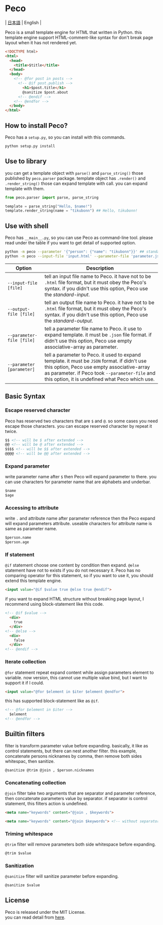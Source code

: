 # Peco

| [日本語](README.ja.md) | English |

Peco is a small template engine for HTML that written in Python.
this template engine support HTML-comment-like syntax for don't break page layout when it has not rendered yet.

```html
<!DOCTYPE html>
<html>
  <head>
    <title>$title</title>
  </head>
  <body>
    <!-- @for post in posts -->
      <!-- @if post.publish -->
        <h1>$post.title</h1>
        @sanitize $post.about
      <!-- @endif -->
    <!-- @endfor -->
  </body>
</html>
```

## How to install Peco?

Peco has a `setup.py`, so you can install with this commands.

```sh
python setup.py install
```

## Use to library

you can get a template object with `parse()` and `parse_string()` those published by `peco.parser` package.
template object has `.render()` and `.render_string()` those can expand template with call. you can expand template with them.

```python
from peco.parser import parse, parse_string

template = parse_string("Hello, $name!")
template.render_string(name = "tikubonn") ## Hello, tikubonn!
```

## Use with shell

Peco has `__main__.py`, so you can use Peco as command-line tool.
please read under the table if you want to get detail of supported option.

```sh
python -m peco --parameter '{"person": {"name": "tikubonn"}}' ## standard-input to standard-output
python -m peco --input-file 'input.html' --parameter-file 'parameter.json' --output-file 'output.html'
```

| Option | Description |
| ---- | ---- |
| `--input-file [file]` | tell an input file name to Peco. it have not to be `.html` file format, but it must obey the Peco's syntax. if you didn't use this option, Peco use the *standard-input*. |
| `--output-file [file]` | tell an output file name to Peco. it have not to be `.html` file format, but it must obey the Peco's syntax. if you didn't use this option, Peco use the *standard-output*. | 
| `--parameter-file [file]` | tell a parameter file name to Peco. it use to expand template. it must be `.json` file format. if didn't use this option, Peco use empty associative-array as parameter. | 
| `--parameter [parameter]` | tell a parameter to Peco. it used to expand template. it must be `JSON` format. if didn't use this option, Peco use empty associative-array as parameter. if Peco took `--parameter-file` and this option, it is undefined what Peco which use. |

## Basic Syntax

### Escape reserved character

Peco has reserved two characters that are `$` and `@`.
so some cases you need escape those characters.
you can escape reserved character by repeat it twice.

```html
$$ <!-- will be $ after extended -->
@@ <!-- will be @ after extended -->
$$$$ <!-- will be $$ after extended -->
@@@@ <!-- will be @@ after extended -->
```

### Expand parameter

write parameter name after `$` then Peco will expand parameter to there.
you can use characters for parameter name that are alphabets and underbar.

```html
$name
$age
```

### Accessing to attribute

write `.` and attribute name after parameter reference then the Peco expand will expand parameters attribute.
useable characters for attribute name is same as parameter name.

```html
$person.name
$person.age
```

### If statement

`@if` statement choose one content by condition then expand.
`@else` statement have not to exists if you do not necessary it.
Peco has no comparing  operator for this statement, 
so if you want to use it, you should extend this template engine.

```html
<input value="@if $value true @else true @endif">
```

if you want to expand HTML structure without breaking page layout, 
I recommend using block-statement like this code.

```html
<!-- @if $value -->
  <div>
    true
  </div>
<!-- @else -->
  <div>
    false
  </div>
<!-- @endif -->
```

### Iterate collection

`@for` statement repeat expand content while assign parameters element to variable. 
now version, this cannot use multiple value bind, but I want to support it if I could.

```html
<input value="@for $element in $iter $element @endfor">
```

this has supported block-statement like as `@if`.

```html
<!-- @for $element in $iter -->
  $element
<!-- @endfor -->
```

## Builtin filters

filter is transform parameter value before expanding.
basically, it like as control statements, but there can nest another filter.
this example, concatenate persons nicknames by comma, then remove both sides whitespac, then sanitize.

```html
@sanitize @trim @join , $person.nicknames
```

### Concatenating collection

`@join` filter take two arguments that are separator and parameter reference, 
then concatenate parameters value by separator.
if separator is control statement, this filters action is undefined.

```html
<meta name="keywords" content="@join , $keywords">
```

```html
<meta name="keywords" content="@join $keywords"> <!-- without separator -->
```

### Triming whitespace

`@trim` filter will remove parameters both side whitespace before expanding.

```html
@trim $value
```

### Sanitization

`@sanitize` filter will sanitize parameter before expanding.

```html
@sanitize $value
```

## License

Peco is released under the MIT License.  
you can read detail from [here](LICENSE).
